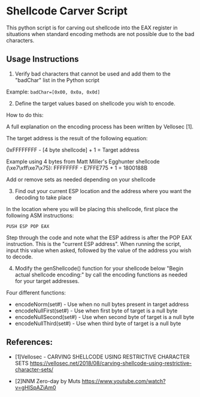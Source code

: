 # Shellcode Carver Script

This python script is for carving out shellcode into the EAX register in situations when standard encoding methods are not possible due to the bad characters.

## Usage Instructions

1. Verify bad characters that cannot be used and add them to the "badChar" list in the Python script

Example: 
`
badChar=[0x00, 0x0a, 0x0d]
`

2. Define the target values based on shellcode you wish to encode. 

How to do this:

A full explanation on the encoding process has been written by Vellosec [1].

The target address is the result of the following equation:

0xFFFFFFFF - [4 byte shellcode] + 1 = Target address


Example using 4 bytes from Matt Miller's Egghunter shellcode (\xe7\xff\xe7\x75):
FFFFFFFF - E7FFE775 + 1 = 1800188B


Add or remove sets as needed depending on your shellcode


3. Find out your current ESP location and the address where you want the decoding to take place

In the location where you will be placing this shellcode, first place the following ASM instructions:

`
PUSH ESP
POP EAX
`

Step through the code and note what the ESP address is after the POP EAX instruction. This is the "current ESP address". 
When running the script, input this value when asked, followed by the value of the address you wish to decode.


4. Modify the genShellcode() function for your shellcode below "Begin actual shellcode encoding:" by call the encoding functions as needed for your target addresses.

Four different functions:

- encodeNorm(set#) - Use when no null bytes present in target address
- encodeNullFirst(set#) - Use when first byte of target is a null byte
- encodeNullSecond(set#) - Use when second byte of target is a null byte
- encodeNullThird(set#) - Use when third byte of target is a null byte


## References:
- [1]Vellosec - CARVING SHELLCODE USING RESTRICTIVE CHARACTER SETS 
https://vellosec.net/2018/08/carving-shellcode-using-restrictive-character-sets/

- [2]NNM Zero-day by Muts
https://www.youtube.com/watch?v=gHISpAZiAm0

